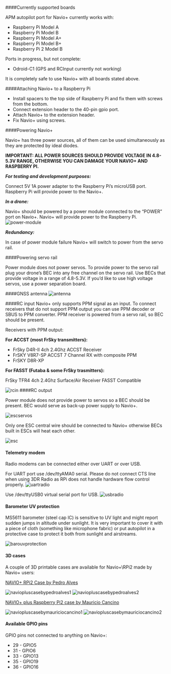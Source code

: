 ####Currently supported boards

APM autopilot port for Navio+ currently works with:

* Raspberry Pi Model A
* Raspberry Pi Model B
* Raspberry Pi Model A+
* Raspberry Pi Model B+
* Raspberry Pi 2 Model B

Ports in progress, but not complete:

* Odroid-C1 (GPS and RCInput currently not working)

It is completely safe to use Navio+ with all boards stated above.

####Attaching Navio+ to a Raspberry Pi

* Install spacers to the top side of Raspberry Pi and fix them with screws from the bottom.
* Connect extension header to the 40-pin gpio port.
* Attach Navio+ to the extension header.
* Fix Navio+ using screws.

####Powering Navio+

Navio+ has three power sources, all of them can be used simultaneously as they are protected by ideal diodes. 

**IMPORTANT: ALL POWER SOURCES SHOULD PROVIDE VOLTAGE IN 4.8-5.3V RANGE, OTHERWISE YOU CAN DAMAGE YOUR NAVIO+ AND RASPBERRY PI.**

***For testing and development purposes:***

Connect 5V 1A power adapter to the Raspberry Pi’s microUSB port. Raspberry Pi will provide power to the Navio+.

***In a drone:***

Navio+ should be powered by a power module connected to the “POWER” port on Navio+. Navio+ will provide power to the Raspberry Pi.
![power-module](Navio-APM/img/NavioPlus-PowerModule.png)


***Redundancy:***

In case of power module failure Navio+ will switch to power from the servo rail.

####Powering servo rail

Power module does not power servos. To provide power to the servo rail plug your drone’s BEC into any free channel on the servo rail. Use BECs that provide voltage in a range of 4.8-5.3V. If you’d like to use high voltage servos, use a power separation board.

####GNSS antenna
![antenna](Navio-APM/img/NavioPlus-GNSSantenna.png)

####RC input
Navio+ only supports PPM signal as an input. To connect receivers that do not support PPM output you can use PPM decoder or SBUS to PPM converter. PPM receiver is powered from a servo rail, so BEC should be present.

Receivers with PPM output:

**For ACCST (most FrSky transmitters):**

* FrSky D4R-II 4ch 2.4Ghz ACCST Receiver
* FrSKY V8R7-SP ACCST 7 Channel RX with composite PPM
* FrSKY D8R-XP

**For FASST (Futaba & some FrSky trasmitters):**

FrSky TFR4 4ch 2.4Ghz Surface/Air Receiver FASST Compatible

![rcin](Navio-APM/img/NavioPlus-RCInput.png)
####RC output

Power module does not provide power to servos so a BEC should be present. BEC would serve as back-up power supply to Navio+.

![escservos](Navio-APM/img/NavioPlus-RCOutputESCandServos.png)

Only one ESC central wire should be connected to Navio+ otherwise BECs built in ESCs will heat each other.

![esc](Navio-APM/img/NavioPlus-RCOutputESCs.png)

#### Telemetry modem

Radio modems can be connected either over UART or over USB. 

For UART port use /dev/ttyAMA0 serial. 
Please do not connect CTS line when using 3DR Radio as RPi does not handle hardware flow control properly.
![uartradio](Navio-APM/img/NavioPlus-UARTradiomodem.png)

Use /dev/ttyUSB0 virtual serial port for USB.
![usbradio](Navio-APM/img/NavioPlus-USBradiomodem.png)

#### Barometer UV protection

MS5611 barometer (steel cap IC) is sensitive to UV light and might report sudden jumps in altitude under sunlight. It is very important to cover it with a piece of cloth (something like microphone fabric) or put autopilot in a protective case to protect it both from sunlight and airstreams. 

![barouvprotection](Navio-APM/img/NavioPlus-BaroUVProtection.jpg)

#### 3D cases

A couple of 3D printable cases are available for Navio+\RPi2 made by Navio+ users:

[NAVIO+ RPi2 Case by Pedro Alves](http://www.thingiverse.com/thing:872991)

![naviopluscasebypedroalves1](Navio-APM/img/NavioPlus-CaseBPedroAlves1.jpg)
![naviopluscasebypedroalves2](Navio-APM/img/NavioPlus-CaseBPedroAlves2.jpg)

[NAVIO+ plus Raspberry Pi2 case by Mauricio Cancino](http://www.thingiverse.com/thing:868826)

![naviopluscasebymauriciocancino1](Navio-APM/img/NavioPlus-CaseByMauricioCancino1.jpg)
![naviopluscasebymauriciocancino2](Navio-APM/img/NavioPlus-CaseByMauricioCancino2.jpg)

#### Available GPIO pins

GPIO pins not connected to anything on Navio+:

* 29 - GPIO5
* 31 - GPIO6
* 33 - GPIO13
* 35 - GPIO19
* 36 - GPIO16
